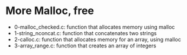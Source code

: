 # More Malloc, free
* 0-malloc_checked.c: function that allocates memory using malloc
* 1-string_nconcat.c: function that concatenates two strings
* 2-calloc.c: function that allocates memory for an array, using malloc
* 3-array_range.c: function that creates an array of integers
